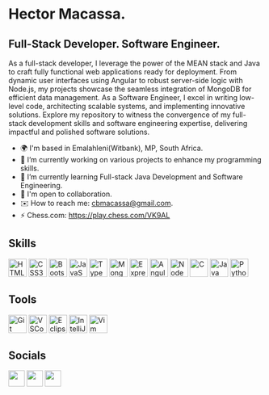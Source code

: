 # Hector Macassa.

## Full-Stack Developer. Software Engineer.

As a full-stack developer, I leverage the power of the MEAN stack and Java to craft fully functional web applications ready for deployment. From dynamic user interfaces using Angular to robust server-side logic with Node.js, my projects showcase the seamless integration of MongoDB for efficient data management. As a Software Engineer, I excel in writing low-level code, architecting scalable systems, and implementing innovative solutions. Explore my repository to witness the convergence of my full-stack development skills and software engineering expertise, delivering impactful and polished software solutions.

- 🌍 I'm based in Emalahleni(Witbank), MP, South Africa.
- 🔭 I’m currently working on various projects to enhance my programming skills.
- 🌱 I’m currently learning Full-stack Java Development and Software Engineering.
- 🤝 I'm open to collaboration.
- ✉️ How to reach me: cbmacassa@gmail.com.
- ⚡ Chess.com: https://play.chess.com/VK9AL

## Skills

<a href="https://developer.mozilla.org/en-US/docs/Glossary/HTML5" target="_blank" rel="noreferrer"><img src="https://raw.githubusercontent.com/danielcranney/readme-generator/main/public/icons/skills/html5-colored.svg" width="36" height="36" alt="HTML5" /></a>
<a href="https://www.w3.org/TR/CSS/#css" target="_blank" rel="noreferrer"><img src="https://raw.githubusercontent.com/danielcranney/readme-generator/main/public/icons/skills/css3-colored.svg" width="36" height="36" alt="CSS3" /></a>
<a href="https://getbootstrap.com/" target="_blank" rel="noreferrer"><img src="https://raw.githubusercontent.com/danielcranney/readme-generator/main/public/icons/skills/bootstrap-colored.svg" width="36" height="36" alt="Bootstrap" /></a>
<a href="https://developer.mozilla.org/en-US/docs/Web/JavaScript" target="_blank" rel="noreferrer"><img src="https://raw.githubusercontent.com/danielcranney/readme-generator/main/public/icons/skills/javascript-colored.svg" width="36" height="36" alt="JavaScript" /></a>
<a href="https://www.typescriptlang.org/" target="_blank" rel="noreferrer"><img src="https://raw.githubusercontent.com/danielcranney/readme-generator/main/public/icons/skills/typescript-colored.svg" width="36" height="36" alt="TypeScript" /></a>
<a href="https://www.mongodb.com/" target="_blank" rel="noreferrer"><img src="https://raw.githubusercontent.com/danielcranney/readme-generator/main/public/icons/skills/mongodb-colored.svg" width="36" height="36" alt="MongoDB" /></a>
<a href="https://expressjs.com/" target="_blank" rel="noreferrer"><img src="https://raw.githubusercontent.com/danielcranney/readme-generator/main/public/icons/skills/express-colored-dark.svg" width="36" height="36" alt="Express" /></a>
<a href="https://www.angular.io/" target="_blank" rel="noreferrer"><img src="https://angular.io/assets/images/logos/angular/angular.svg" width="36" height="36" alt="Angular" /></a>
<a href="https://nodejs.org/en/" target="_blank" rel="noreferrer"><img src="https://raw.githubusercontent.com/danielcranney/readme-generator/main/public/icons/skills/nodejs-colored.svg" width="36" height="36" alt="NodeJS" /></a>
<a href="https://www.learn-c.org" target="_blank" rel="noreferrer"><img src="https://raw.githubusercontent.com/danielcranney/readme-generator/main/public/icons/skills/c-colored.svg" width="36" height="36" alt="C" /></a>
<a href="https://www.java.com/en/" target="_blank" rel="noreferrer"><img src="https://raw.githubusercontent.com/danielcranney/readme-generator/main/public/icons/skills/java-colored.svg" width="36" height="36" alt="Java" /></a>
<a href="https://www.python.org/" target="_blank" rel="noreferrer"><img src="https://raw.githubusercontent.com/danielcranney/readme-generator/main/public/icons/skills/python-colored.svg" width="36" height="36" alt="Python" /></a>

## Tools

<a href="https://git-scm.com/" target="_blank" rel="noreferrer"><img src="https://raw.githubusercontent.com/danielcranney/readme-generator/main/public/icons/skills/git-colored.svg" width="36" height="36" alt="Git" /></a>
<a href="YOUR_VSCODE_LINK" target="_blank" rel="noreferrer"><img src="https://raw.githubusercontent.com/danielcranney/readme-generator/main/public/icons/skills/vscode-colored.svg" width="36" height="36" alt="VSCode" /></a>
<a href="YOUR_ECLIPSE_LINK" target="_blank" rel="noreferrer"><img src="https://raw.githubusercontent.com/danielcranney/readme-generator/main/public/icons/skills/eclipse-colored.svg" width="36" height="36" alt="Eclipse" /></a>
<a href="YOUR_INTELLIJ_LINK" target="_blank" rel="noreferrer"><img src="https://raw.githubusercontent.com/danielcranney/readme-generator/main/public/icons/skills/intellij-colored.svg" width="36" height="36" alt="IntelliJ IDEA" /></a>
<a href="YOUR_VIM_LINK" target="_blank" rel="noreferrer"><img src="https://upload.wikimedia.org/wikipedia/commons/9/9f/Vimlogo.svg" width="36" height="36" alt="Vim" /></a>


## Socials

<p align="left">
<a href="https://www.github.com/hectormacassa" target="_blank" rel="noreferrer"><img src="https://raw.githubusercontent.com/danielcranney/readme-generator/main/public/icons/socials/github-dark.svg" width="32" height="32" /></a>
<a href="https://www.linkedin.com/in/hectormacassa" target="_blank" rel="noreferrer"><img src="https://raw.githubusercontent.com/danielcranney/readme-generator/main/public/icons/socials/linkedin.svg" width="32" height="32" /></a>
<a href="https://www.twitter.com/_macassa" target="_blank" rel="noreferrer"><img src="https://raw.githubusercontent.com/danielcranney/readme-generator/main/public/icons/socials/twitter.svg" width="32" height="32" /></a>
</p>
